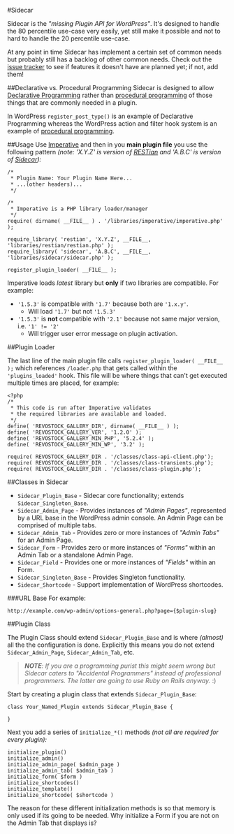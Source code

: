 #Sidecar

Sidecar is the _"missing Plugin API for WordPress"_.  It's designed to handle the 80 percentile use-case very easily, yet still make it possible and not to hard to handle the 20 percentile use-case.

At any point in time Sidecar has implement a certain set of common needs but probably still has a backlog of other common needs.  Check out the [issue tracker](https://github.com/newclarity/sidecar/issues) to see if features it doesn't have are planned yet; if not, add them!

##Declarative vs. Procedural Programming
Sidecar is designed to allow [Declarative Programming](http://en.wikipedia.org/wiki/Declarative_programming) rather than [procedural programming](http://en.wikipedia.org/wiki/Procedural_programming) of those things that are commonly needed in a plugin.

In WordPress `register_post_type()` is an example of Declarative Programming whereas the WordPress action and filter hook system is an example of [procedural programming](http://en.wikipedia.org/wiki/Procedural_programming).

##Usage
Use [Imperative](https://github.com/newclarity/imperative) and then in you **main plugin file** you use the following pattern _(note: 'X.Y.Z' is version of [_RESTian_](https://github.com/newclarity/restian) and 'A.B.C' is version of [_Sidecar_](https://github.com/newclarity/sidecar)):_

	/*
	 * Plugin Name: Your Plugin Name Here...
	 * ...(other headers)...
	 */
	
	/* 
	 * Imperative is a PHP library loader/manager
	 */
	require( dirname( __FILE__ ) . '/libraries/imperative/imperative.php' );
	
	require_library( 'restian', 'X.Y.Z', __FILE__, 'libraries/restian/restian.php' );
	require_library( 'sidecar', 'A.B.C', __FILE__, 'libraries/sidecar/sidecar.php' );
	
	register_plugin_loader( __FILE__ );

Imperative loads _latest_ library but **only** if two libraries are compatible. For example:

- `'1.5.3'` is compatible with `'1.7'` because both are `'1.x.y'`.
	- Will load `'1.7'` but not `'1.5.3'`
- `'1.5.3'` is **not** compatible with `'2.1'` because not same major version, i.e. `'1' != '2'`
	- Will trigger user error message on plugin activation.


##Plugin Loader

The last line of the main plugin file calls `register_plugin_loader( __FILE__ );` which references `/loader.php` that gets called within the `'plugins_loaded'` hook. This file will be where things that can't get executed multiple times are placed, for example:

	<?php
	/*
	 * This code is run after Imperative validates 
	 * the required libraries are available and loaded.
	 */
	define( 'REVOSTOCK_GALLERY_DIR', dirname( __FILE__ ) );
	define( 'REVOSTOCK_GALLERY_VER', '1.2.0' );
	define( 'REVOSTOCK_GALLERY_MIN_PHP', '5.2.4' );
	define( 'REVOSTOCK_GALLERY_MIN_WP', '3.2' );
	
	require( REVOSTOCK_GALLERY_DIR . '/classes/class-api-client.php');
	require( REVOSTOCK_GALLERY_DIR . '/classes/class-transients.php');
	require( REVOSTOCK_GALLERY_DIR . '/classes/class-plugin.php');
	

##Classes in Sidecar

- `Sidecar_Plugin_Base` - Sidecar core functionality; extends `Sidecar_Singleton_Base`.
- `Sidecar_Admin_Page` - Provides instances of _"Admin Pages"_, represented by a URL base in the WordPress admin console. An Admin Page can be comprised of multiple tabs.
- `Sidecar_Admin_Tab` - Provides zero or more instances of _"Admin Tabs"_ for an Admin Page.
- `Sidecar_Form` - Provides zero or more instances of _"Forms"_ within an Admin Tab or a standalone Admin Page.
- `Sidecar_Field` - Provides one or more instances of _"Fields"_ within an Form. 
- `Sidecar_Singleton_Base` - Provides Singleton functionality.
- `Sidecar_Shortcode` - Support implementation of WordPress shortcodes.

###URL Base
For example:

	http://example.com/wp-admin/options-general.php?page={$plugin-slug}




##Plugin Class

The Plugin Class should extend `Sidecar_Plugin_Base` and is where _(almost)_ all the the configuration is done. Explicitly this means you do not extend `Sidecar_Admin_Page`, `Sidecar_Admin_Tab`, etc.

> _**NOTE**: If you are a programming purist this might seem wrong but Sidecar caters to "Accidental Programmers" instead of professional programmers. The latter are going to use Ruby on Rails anyway._ :) 

Start by creating a plugin class that extends `Sidecar_Plugin_Base`:

    class Your_Named_Plugin extends Sidecar_Plugin_Base {
    
    }

Next you add a series of `initialize_*()` methods _(not all are required for every plugin):_

    initialize_plugin()
    initialize_admin()
    initialize_admin_page( $admin_page )
    initialize_admin_tab( $admin_tab )
	initialize_form( $form )
	initialize_shortcodes()
	initialize_template()
	initialize_shortcode( $shortcode )
	
The reason for these different initialization methods is so that memory is only used if its going to be needed.  Why initialize a Form if you are not on the Admin Tab that displays is?
